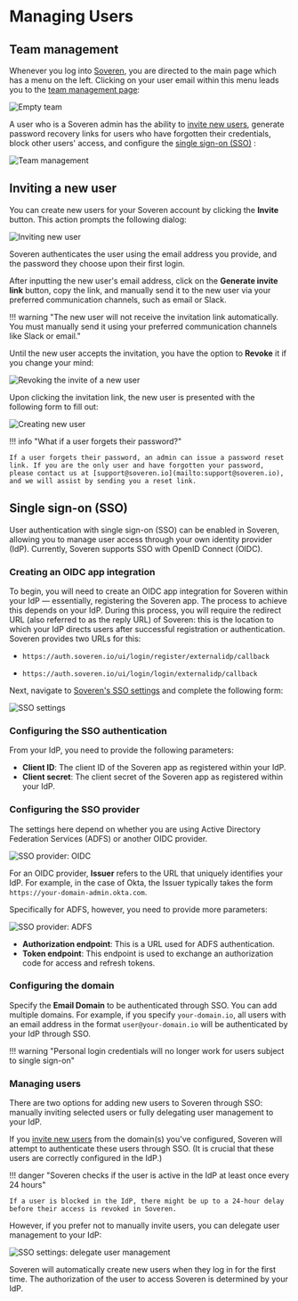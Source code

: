 # Managing Users

## Team management

Whenever you log into [Soveren](https://app.soveren.io), you are directed to the main page which has a menu on the left. Clicking on your user email within this menu leads you to the [team management page](https://app.soveren.io/team/list):

![Empty team](../../img/administration/team-init.png "Empty team")

A user who is a Soveren admin has the ability to [invite new users](#inviting-a-new-user), generate password recovery links for users who have forgotten their credentials, block other users' access, and configure the [single sign-on (SSO)](#single-sign-on-sso) :

![Team management](../../img/administration/team-existing-user-menu.png "Team management")

## Inviting a new user

You can create new users for your Soveren account by clicking the **Invite** button. This action prompts the following dialog:

![Inviting new user](../../img/administration/team-invite.png "Inviting new user")

Soveren authenticates the user using the email address you provide, and the password they choose upon their first login.

After inputting the new user's email address, click on the **Generate invite link** button, copy the link, and manually send it to the new user via your preferred communication channels, such as email or Slack.

!!! warning "The new user will not receive the invitation link automatically. You must manually send it using your preferred communication channels like Slack or email."

Until the new user accepts the invitation, you have the option to **Revoke** it if you change your mind:

![Revoking the invite of a new user](../../img/administration/team-new-user-menu.png "Revoking the invite of a new user")

Upon clicking the invitation link, the new user is presented with the following form to fill out:

![Creating new user](../../img/administration/team-invite-accept.png "Creating new user")

!!! info "What if a user forgets their password?"

    If a user forgets their password, an admin can issue a password reset link. If you are the only user and have forgotten your password, please contact us at [support@soveren.io](mailto:support@soveren.io), and we will assist by sending you a reset link.

## Single sign-on (SSO)

User authentication with single sign-on (SSO) can be enabled in Soveren, allowing you to manage user access through your own identity provider (IdP). Currently, Soveren supports SSO with OpenID Connect (OIDC).

### Creating an OIDC app integration

To begin, you will need to create an OIDC app integration for Soveren within your IdP — essentially, registering the Soveren app. The process to achieve this depends on your IdP. During this process, you will require the redirect URL (also referred to as the reply URL) of Soveren: this is the location to which your IdP directs users after successful registration or authentication. Soveren provides two URLs for this:

* `https://auth.soveren.io/ui/login/register/externalidp/callback`

* `https://auth.soveren.io/ui/login/login/externalidp/callback`

Next, navigate to [Soveren's SSO settings](https://app.soveren.io/team/settings) and complete the following form:

![SSO settings](../../img/administration/sso-settings.png "SSO settings")

### Configuring the SSO authentication

From your IdP, you need to provide the following parameters:

* **Client ID**: The client ID of the Soveren app as registered within your IdP.
* **Client secret**: The client secret of the Soveren app as registered within your IdP.

### Configuring the SSO provider

The settings here depend on whether you are using Active Directory Federation Services (ADFS) or another OIDC provider.

![SSO provider: OIDC](../../img/administration/sso-provider-oidc.png "SSO provider: OIDC")

For an OIDC provider, **Issuer** refers to the URL that uniquely identifies your IdP. For example, in the case of Okta, the Issuer typically takes the form `https://your-domain-admin.okta.com`.

Specifically for ADFS, however, you need to provide more parameters:

![SSO provider: ADFS](../../img/administration/sso-provider-adfs.png "SSO provider: ADFS")

* **Authorization endpoint**: This is a URL used for ADFS authentication.
* **Token endpoint**: This endpoint is used to exchange an authorization code for access and refresh tokens.

### Configuring the domain

Specify the **Email Domain** to be authenticated through SSO. You can add multiple domains. For example, if you specify `your-domain.io`, all users with an email address in the format `user@your-domain.io` will be authenticated by your IdP through SSO.

!!! warning "Personal login credentials will no longer work for users subject to single sign-on"

### Managing users

There are two options for adding new users to Soveren through SSO: manually inviting selected users or fully delegating user management to your IdP.

If you [invite new users](#inviting-a-new-user) from the domain(s) you've configured, Soveren will attempt to authenticate these users through SSO. (It is crucial that these users are correctly configured in the IdP.)

!!! danger "Soveren checks if the user is active in the IdP at least once every 24 hours"

    If a user is blocked in the IdP, there might be up to a 24-hour delay before their access is revoked in Soveren.

However, if you prefer not to manually invite users, you can delegate user management to your IdP:

![SSO settings: delegate user management](../../img/administration/sso-settings-delegate.png "SSO settings: delegate user management")

Soveren will automatically create new users when they log in for the first time. The authorization of the user to access Soveren is determined by your IdP.

